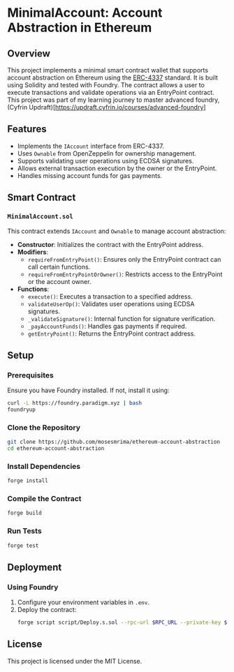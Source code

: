 # MinimalAccount: Account Abstraction in Ethereum

## Overview
This project implements a minimal smart contract wallet that supports account abstraction on Ethereum using the [ERC-4337](https://eips.ethereum.org/EIPS/eip-4337) standard. It is built using Solidity and tested with Foundry. The contract allows a user to execute transactions and validate operations via an EntryPoint contract.
This project was part of my learning journey to master advanced foundry, (Cyfrin Updraft)[https://updraft.cyfrin.io/courses/advanced-foundry]

## Features
- Implements the `IAccount` interface from ERC-4337.
- Uses `Ownable` from OpenZeppelin for ownership management.
- Supports validating user operations using ECDSA signatures.
- Allows external transaction execution by the owner or the EntryPoint.
- Handles missing account funds for gas payments.

## Smart Contract
### `MinimalAccount.sol`
This contract extends `IAccount` and `Ownable` to manage account abstraction:

- **Constructor**: Initializes the contract with the EntryPoint address.
- **Modifiers**:
  - `requireFromEntryPoint()`: Ensures only the EntryPoint contract can call certain functions.
  - `requireFromEntryPointOrOwner()`: Restricts access to the EntryPoint or the account owner.
- **Functions**:
  - `execute()`: Executes a transaction to a specified address.
  - `validateUserOp()`: Validates user operations using ECDSA signatures.
  - `_validateSignature()`: Internal function for signature verification.
  - `_payAccountFunds()`: Handles gas payments if required.
  - `getEntryPoint()`: Returns the EntryPoint contract address.

## Setup
### Prerequisites
Ensure you have Foundry installed. If not, install it using:
```sh
curl -L https://foundry.paradigm.xyz | bash
foundryup
```

### Clone the Repository
```sh
git clone https://github.com/mosesmrima/ethereum-account-abstraction
cd ethereum-account-abstraction
```

### Install Dependencies
```sh
forge install
```

### Compile the Contract
```sh
forge build
```

### Run Tests
```sh
forge test
```

## Deployment
### Using Foundry
1. Configure your environment variables in `.env`.
2. Deploy the contract:
   ```sh
   forge script script/Deploy.s.sol --rpc-url $RPC_URL --private-key $PRIVATE_KEY --broadcast
   ```

## License
This project is licensed under the MIT License.


